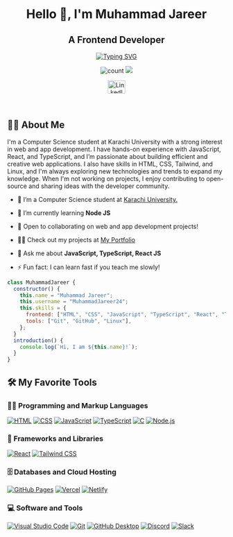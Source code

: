 <h1 align="center">Hello 👋, I'm Muhammad Jareer</h1>
<h2 align="center">A Frontend Developer</h2>

<p align="center">
<a href="https://git.io/typing-svg"><img src="https://readme-typing-svg.demolab.com?font=Ubuntu&size=28&duration=5000&pause=1000&color=ff6600&center=true&width=1200&height=60&lines=Welcome+to+my+GitHub+Profile!+You're+Amazing.;I+started+my+journey+with+%22Hello+World!%22;I+have+a+passion+for+coding+and+web+development.;Currently+learning+new+technologies+and+growing+my+skills.;Open+to+collaborating+on+exciting+projects.;Let's+connect+and+build+something+great+together!" alt="Typing SVG" /></a>
</p>

<div align="center">
    <p align="center"> 
        <img src="https://komarev.com/ghpvc/?username=MuhammadJareer24&label=Profile%20views" alt="count" />
        <a href="https://github.com/MuhammadJareer24"><img src="https://img.shields.io/badge/status-updating-brightgreen.svg"></a>
<!--         <a href="https://github.com/python/cpython"><img src="https://img.shields.io/badge/Python-3.10-FF1493.svg"></a> -->
<!--         <a href="https://github.com/MuhammadJareer24/graphs/contributors"><img src="https://img.shields.io/github/contributors/your-github-username?color=blue"></a> -->
<!--         <a href="https://github.com/MuhammadJareer24/stargazers"><img src="https://img.shields.io/github/stars/your-github-username.svg?logo=github"></a> -->
<!--         <a href="https://github.com/MuhammadJareer24/network/members"><img src="https://img.shields.io/github/forks/your-github-username.svg?color=blue&logo=github"> -->
            </p>

<p align="center">
<a href="https://linkedin.com/in/muhammadjareer" target="_blank"><img align="center" src="https://raw.githubusercontent.com/rahuldkjain/github-profile-readme-generator/master/src/images/icons/Social/linked-in-alt.svg" alt="LinkedIn" height="30" width="40" /></a>
<!-- <a href="https://fb.com/your-facebook-profile" target="blank"><img align="center" src="https://raw.githubusercontent.com/rahuldkjain/github-profile-readme-generator/master/src/images/icons/Social/facebook.svg" alt="Facebook" height="30" width="40" /></a>
<a href="https://twitter.com/your-twitter-handle" target="blank"><img align="center" src="https://raw.githubusercontent.com/rahuldkjain/github-profile-readme-generator/master/src/images/icons/Social/twitter.svg" alt="Twitter" height="30" width="40" /></a>
<a href="https://instagram.com/your-instagram-handle" target="blank"><img align="center" src="https://raw.githubusercontent.com/rahuldkjain/github-profile-readme-generator/master/src/images/icons/Social/instagram.svg" alt="Instagram" height="30" width="40" /></a>
<a href="https://www.behance.net/your-behance-handle" target="blank"><img align="center" src="https://raw.githubusercontent.com/rahuldkjain/github-profile-readme-generator/master/src/images/icons/Social/behance.svg" alt="Behance" height="30" width="40" /></a>
<a href="https://medium.com/@your-medium-handle" target="blank"><img align="center" src="https://raw.githubusercontent.com/rahuldkjain/github-profile-readme-generator/master/src/images/icons/Social/medium.svg" alt="Medium" height="30" width="40" /></a>
<a href="https://www.youtube.com/c/your-youtube-channel" target="blank"><img align="center" src="https://raw.githubusercontent.com/rahuldkjain/github-profile-readme-generator/master/src/images/icons/Social/youtube.svg" alt="YouTube" height="30" width="40" /></a> -->
</p>
</div>
<br>

## 🙋‍♂️ About Me

<p>I'm a Computer Science student at Karachi University with a strong interest in web and app development. I have hands-on experience with JavaScript, React, and TypeScript, and I’m passionate about building efficient and creative web applications. I also have skills in HTML, CSS, Tailwind, and Linux, and I'm always exploring new technologies and trends to expand my knowledge. When I'm not working on projects, I enjoy contributing to open-source and sharing ideas with the developer community.</p>

- 🏫 I’m a Computer Science student at [Karachi University.](https://uok.edu.pk/)

- 🌱 I’m currently learning **Node JS**

- 🤝 Open to collaborating on web and app development projects!

- 👨‍💻 Check out my projects at [My Portfolio]( )

- 💬 Ask me about **JavaScript, TypeScript, React JS**

- ⚡ Fun fact: I can learn fast if you teach me slowly!

```javascript
class MuhammadJareer {
  constructor() {
    this.name = "Muhammad Jareer";
    this.username = "MuhammadJareer24";
    this.skills = {
      frontend: ["HTML", "CSS", "JavaScript", "TypeScript", "React", "Tailwind CSS"],
      tools: ["Git", "GitHub", "Linux"],
    };
  }
  introduction() {
    console.log(`Hi, I am ${this.name}!`);
  }
}
```


<h2>🛠️ My Favorite Tools</h2>
  <!-- Some badges are from https://github.com/Ileriayo/markdown-badges -->

  <h3>👨‍💻 Programming and Markup Languages</h3>

  <p>
<!--       <a href="https://github.com/search?q=user%3ADenverCoder1+language%3Abash"><img alt="Bash" src="https://img.shields.io/badge/Bash-121011.svg?logo=gnu-bash&logoColor=white"></a> -->
<!--       <a href="https://github.com/search?q=user%3ADenverCoder1+language%3Acpp"><img alt="C++" src="https://custom-icon-badges.demolab.com/badge/C++-9C033A.svg?logo=cpp2&logoColor=white"></a> -->
<!--       <a href="https://github.com/search?q=user%3ADenverCoder1+language%3Acsharp"><img alt="C#" src="https://custom-icon-badges.demolab.com/badge/C%23-68217A.svg?logo=cs2&logoColor=white"></a> -->
      <a href="https://github.com/search?q=user%3ADenverCoder1+language%3Ahtml"><img alt="HTML" src="https://img.shields.io/badge/HTML-E34F26.svg?logo=html5&logoColor=white"></a>
      <a href="https://github.com/search?q=user%3ADenverCoder1+language%3Acss"><img alt="CSS" src="https://img.shields.io/badge/CSS-1572B6.svg?logo=css3&logoColor=white"></a>
      <a href="https://github.com/search?q=user%3ADenverCoder1+language%3Ajavascript"><img alt="JavaScript" src="https://img.shields.io/badge/JavaScript-F7DF1E.svg?logo=javascript&logoColor=black"></a>
      <a href="https://github.com/search?q=user%3ADenverCoder1+language%3AtypeScript"><img alt="TypeScript" src="https://img.shields.io/badge/TypeScript-007ACC.svg?logo=typescript&logoColor=white"></a>
      <a href="https://github.com/search?q=user%3ADenverCoder1+language%3AC"><img alt="C" src="https://img.shields.io/badge/C-A8B9CC.svg?logo=c&logoColor=white"></a>
<!--       <a href="https://github.com/search?q=user%3ADenverCoder1+language%3Ajava"><img alt="Java" src="https://custom-icon-badges.demolab.com/badge/Java-007396.svg?logo=java&logoColor=white"></a> -->
      <a href="https://github.com/search?q=user%3ADenverCoder1+language%3Ajavascript"><img alt="Node.js" src="https://img.shields.io/badge/Node.js-43853D.svg?logo=node.js&logoColor=white"></a>
      
    
<!--       <a href="https://github.com/search?q=user%3ADenverCoder1+language%3Amarkdown"><img alt="Markdown" src="https://img.shields.io/badge/Markdown-000000.svg?logo=markdown&logoColor=white"></a> -->
<!--       <a href="https://github.com/search?q=user%3ADenverCoder1+language%3Aphp"><img alt="PHP" src="https://img.shields.io/badge/PHP-777BB4.svg?logo=php&logoColor=white"></a> -->
<!--       <a href="https://github.com/search?q=user%3ADenverCoder1+language%3Apython"><img alt="Python" src="https://img.shields.io/badge/Python-14354C.svg?logo=python&logoColor=white"></a> -->
<!--       <a href="https://github.com/search?q=user%3ADenverCoder1+language%3Asql"><img alt="SQL" src="https://custom-icon-badges.demolab.com/badge/SQL-025E8C.svg?logo=database&logoColor=white"></a> -->
<!--       <a href="https://github.com/search?q=user%3ADenverCoder1+language%3Asvg"><img alt="SVG+XML" src="https://img.shields.io/badge/SVG%2BXML-e0982c.svg?logo=svg&logoColor=white"></a> -->
  </p>

  <h3>🧰 Frameworks and Libraries</h3>

  <p>
      <a href="#"><img alt="React" src="https://img.shields.io/badge/React-20232a.svg?logo=react&logoColor=%2361DAFB"></a>
      <a href="#"><img alt="Tailwind CSS" src="https://img.shields.io/badge/Tailwind_CSS-38B2AC?logo=tailwind-css&logoColor=white"></a>

<!--       <a href="#"><img alt="Arduino" src="https://img.shields.io/badge/-Arduino-00979D?logo=Arduino&logoColor=white"></a> -->
<!--       <a href="#"><img alt="Bootstrap" src="https://img.shields.io/badge/Bootstrap-7952B3.svg?logo=bootstrap&logoColor=white"></a> -->
<!--       <a href="#"><img alt="Electron" src="https://img.shields.io/badge/Electron-20232e.svg?logo=electron&logoColor=white"></a> -->
<!--       <a href="#"><img alt="Express.js" src="https://img.shields.io/badge/Express.js-404d59.svg?logo=express&logoColor=white"></a> -->
<!--       <a href="#"><img alt="Flask" src="https://img.shields.io/badge/Flask-000000.svg?logo=flask&logoColor=white"></a> -->
<!--       <a href="#"><img alt="GitHub Actions" src="https://img.shields.io/badge/GitHub%20Actions-2671E5.svg?logo=github%20actions&logoColor=white"></a> -->
<!--       <a href="#"><img alt="Material Design" src="https://img.shields.io/badge/Material%20Design-0081CB.svg?logo=material-design&logoColor=white"></a> -->
<!--       <a href="#"><img alt="NumPy" src="https://img.shields.io/badge/Numpy-013243.svg?logo=numpy&logoColor=white"></a> -->
<!--       <a href="#"><img alt="Pandas" src="https://img.shields.io/badge/Pandas-150458.svg?logo=pandas&logoColor=white"></a> -->
<!--       <a href="#"><img alt="Pytest" src="https://img.shields.io/badge/Pytest-0A9EDC.svg?logo=pytest&logoColor=white"></a> -->
<!--       <a href="#"><img alt="Wordpress" src="https://img.shields.io/badge/Wordpress-21759B?logo=wordpress&logoColor=white"></a> -->
<!--       <a href="#"><img alt="WPF (.Net)" src="https://img.shields.io/badge/WPF-5C2D91?logo=.net&logoColor=white"></a> -->
  </p>

  <h3>🗄️ Databases and Cloud Hosting</h3>

  <p>
      <a href="#"><img alt="GitHub Pages" src="https://img.shields.io/badge/GitHub%20Pages-327FC7.svg?logo=github&logoColor=white"></a>
      <a href="#"><img alt="Vercel" src="https://img.shields.io/badge/Vercel-000000.svg?logo=vercel&logoColor=white"></a>
      <a href="#"><img alt="Netlify" src="https://img.shields.io/badge/Netlify-00C7B7.svg?logo=netlify&logoColor=black"></a>
      
      
    
<!--       <a href="#"><img alt="Heroku" src="https://img.shields.io/badge/Heroku-430098.svg?logo=heroku&logoColor=white"></a> -->
<!--       <a href="#"><img alt="MongoDB" src ="https://img.shields.io/badge/MongoDB-4ea94b.svg?logo=mongodb&logoColor=white"></a> -->
<!--       <a href="#"><img alt="MySQL" src="https://img.shields.io/badge/MySQL-00f.svg?logo=mysql&logoColor=white"></a> -->
<!--       <a href="#"><img alt="Oracle" src ="https://img.shields.io/badge/Oracle-F00000.svg?logo=oracle&logoColor=white"></a> -->
<!--       <a href="#"><img alt="PostgreSQL" src ="https://img.shields.io/badge/PostgreSQL-316192.svg?logo=postgresql&logoColor=white"></a> -->
  </p>

  <h3>💻 Software and Tools</h3>

  <p>
      <a href="#"><img alt="Visual Studio Code" src="https://img.shields.io/badge/Visual%20Studio%20Code-0078d7.svg?logo=visual-studio-code&logoColor=white"></a>
      <a href="#"><img alt="Git" src="https://img.shields.io/badge/Git-F05033.svg?logo=git&logoColor=white"></a>
      <a href="#"><img alt="GitHub Desktop" src="https://img.shields.io/badge/GitHub%20Desktop-8034A9.svg?logo=github&logoColor=white"></a>
      <a href="#"><img alt="Discord" src="https://img.shields.io/badge/-Discord-5865F2.svg?logo=discord&logoColor=white"></a>
      <a href="#"><img alt="Slack" src="https://img.shields.io/badge/Slack-4A154B.svg?logo=slack&logoColor=white"></a>
    
<!--       <a href="#"><img alt="Adobe" src="https://img.shields.io/badge/Adobe-FF0000.svg?logo=adobe&logoColor=white"></a> -->
<!--       <a href="#"><img alt="Android" src="https://img.shields.io/badge/Android-3DDC84?logo=android&logoColor=white"></a> -->
<!--       <a href="#"><img alt="Android Studio" src="https://img.shields.io/badge/Android%20Studio-008678.svg?logo=android-studio&logoColor=white"></a> -->
<!--       <a href="#"><img alt="Google Sheets" src="https://img.shields.io/badge/Sheets-34A853.svg?logo=google%20sheets&logoColor=white"></a> -->
<!--       <a href="#"><img alt="Jupyter" src="https://img.shields.io/badge/Jupyter-F37626.svg?logo=Jupyter&logoColor=white"></a> -->
<!--       <a href="#"><img alt="Postman" src="https://img.shields.io/badge/Postman-FF6C37?logo=postman&logoColor=white"></a> -->
<!--       <a href="#"><img alt="Stack Overflow" src="https://img.shields.io/badge/-Stack%20Overflow-FE7A16?logo=stack-overflow&logoColor=white"></a> -->
  </p>
